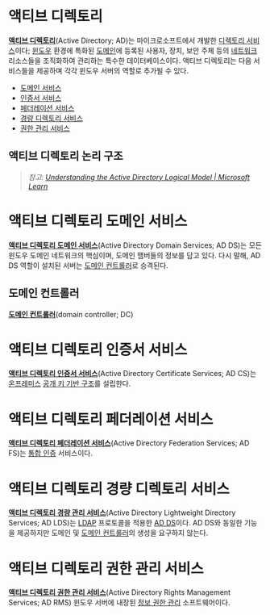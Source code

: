 # 액티브 디렉토리
**[액티브 디렉토리](https://learn.microsoft.com/en-us/windows-server/identity/ad-ds/get-started/virtual-dc/active-directory-domain-services-overview)**(Active Directory; AD)는 마이크로소프트에서 개발한 [디렉토리 서비스](https://en.wikipedia.org/wiki/Directory_service)이다; [윈도우](Windows.md) 환경에 특화된 [도메인](https://en.wikipedia.org/wiki/Windows_domain)에 등록된 사용자, 장치, 보안 주체 등의 [네트워크](Network.md) 리소스들을 조직화하여 관리하는 특수한 데이터베이스이다. 액티브 디렉토리는 다음 서비스들을 제공하며 각각 윈도우 서버의 역할로 추가될 수 있다.

* [도메인 서비스](#액티브-디렉토리-도메인-서비스)
* [인증서 서비스](#액티브-디렉토리-인증서-서비스)
* [페더레이션 서비스](#액티브-디렉토리-페더레이션-서비스)
* [경량 디렉토리 서비스](#액티브-디렉토리-경량-디렉토리-서비스)
* [권한 관리 서비스](#액티브-디렉토리-권한-관리-서비스)

## 액티브 디렉토리 논리 구조
> *참고: [Understanding the Active Directory Logical Model | Microsoft Learn](https://learn.microsoft.com/en-us/windows-server/identity/ad-ds/plan/understanding-the-active-directory-logical-model)*

# 액티브 디렉토리 도메인 서비스
**[액티브 디렉토리 도메인 서비스](https://en.wikipedia.org/wiki/Active_Directory#Domain_Services)**(Active Directory Domain Services; AD DS)는 모든 윈도우 도메인 네트워크의 핵심이며, 도메인 맴버들의 정보를 담고 있다. 다시 말해, AD DS 역할이 설치된 서버는 [도메인 컨트롤러](#도메인-컨트롤러)로 승격된다.

## 도메인 컨트롤러
**[도메인 컨트롤러](https://en.wikipedia.org/wiki/Domain_controller_(Windows))**(domain controller; DC)

# 액티브 디렉토리 인증서 서비스
**[액티브 디렉토리 인증서 서비스](https://en.wikipedia.org/wiki/Active_Directory#Certificate_Services)**(Active Directory Certificate Services; AD CS)는 [온프레미스](https://en.wikipedia.org/wiki/On-premises_software) [공개 키 기반 구조](https://en.wikipedia.org/wiki/Public_key_infrastructure)를 설립한다.

# 액티브 디렉토리 페더레이션 서비스
**[액티브 디렉토리 페더레이션 서비스](https://en.wikipedia.org/wiki/Active_Directory_Federation_Services)**(Active Directory Federation Services; AD FS)는 [통합 인증](https://en.wikipedia.org/wiki/Single_sign-on) 서비스이다.

# 액티브 디렉토리 경량 디렉토리 서비스
**[액티브 디렉토리 경량 관리 서비스](https://en.wikipedia.org/wiki/Active_Directory#Lightweight_Directory_Services)**(Active Directory Lightweight Directory Services; AD LDS)는 [LDAP](https://en.wikipedia.org/wiki/Lightweight_Directory_Access_Protocol) 프로토콜을 적용한 [AD DS](#액티브-디렉토리-도메인-서비스)이다. AD DS와 동일한 기능을 제공하지만 도메인 및 [도메인 컨트롤러](https://en.wikipedia.org/wiki/Domain_controller_(Windows))의 생성을 요구하지 않는다.

# 액티브 디렉토리 권한 관리 서비스
**[액티브 디렉토리 권한 관리 서비스](https://en.wikipedia.org/wiki/Active_Directory_Rights_Management_Services)**(Active Directory Rights Management Services; AD RMS) 윈도우 서버에 내장된 [정보 권한 관리](https://en.wikipedia.org/wiki/Information_rights_management) 소프트웨어이다.
